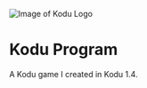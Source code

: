 ![Image of Kodu Logo](http://kodu.blob.core.windows.net/kodu/koduguy1.png)

Kodu Program
=========

A Kodu game I created in Kodu 1.4.
